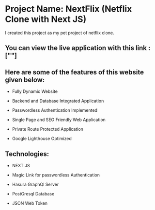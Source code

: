 # Project Name: NextFlix (Netflix Clone with Next JS)

I created this project as my pet project of netflix clone.

## You can view the live application with this link : [""]

## Here are some of the features of this website given below:

- Fully Dynamic Website

- Backend and Database Integrated Application

- Passwordless Authentication Implemented

- Single Page and SEO Friendly Web Application

- Private Route Protected Application

- Google Lighthouse Optimized

## Technologies:

- NEXT JS

- Magic Link for passwordless Authentication

- Hasura GraphQl Server

- PostGresql Database

- JSON Web Token
